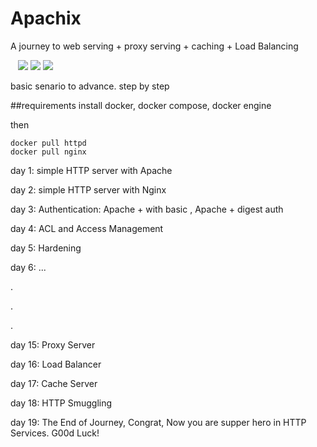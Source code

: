 # Apachix
A journey to web serving + proxy serving + caching + Load Balancing

&nbsp;&nbsp;
<img src="https://img.shields.io/static/v1?label=&labelColor=white&message=Nginx&color=darkgreen&style=flat&logo=Nginx&logoColor=black">
<img src="https://img.shields.io/badge/apache-%23D42029.svg?style=flat&logo=apache&logoColor=white">
<img src="https://img.shields.io/static/v1?label=&labelColor=white&message=Docker&color=blue&style=plastic&logo=docker&logoColor=black">


basic senario to advance. step by step



##requirements
install docker, docker compose, docker engine

then 

```
docker pull httpd
docker pull nginx
```

day 1: simple HTTP server with Apache

day 2: simple HTTP server with Nginx

day 3: Authentication: Apache + with basic , Apache + digest auth

day 4: ACL and Access Management

day 5: Hardening

day 6: ...

.

.

. 

day 15: Proxy Server

day 16: Load Balancer

day 17: Cache Server

day 18: HTTP Smuggling

day 19: The End of Journey, Congrat, Now you are supper hero in HTTP Services. G00d Luck!

